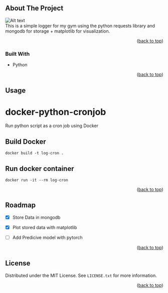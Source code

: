 <!-- Improved compatibility of back to top link: See: https://github.com/othneildrew/Best-README-Template/pull/73 -->
<a name="readme-top"></a>
<!--
*** Thanks for checking out the Best-README-Template. If you have a suggestion
*** that would make this better, please fork the repo and create a pull request
*** or simply open an issue with the tag "enhancement".
*** Don't forget to give the project a star!
*** Thanks again! Now go create something AMAZING! :D
-->






<!-- ABOUT THE PROJECT -->
## About The Project

![Alt text](https://github.com/fraserws/PureGymLogger/blob/master/images/Figure_1.png?raw=true)
\
This is a simple logger for my gym using the python requests library and mongodb for storage + matplotlib for visualization.
<p align="right">(<a href="#readme-top">back to top</a>)</p>



### Built With


 
 * Python

<p align="right">(<a href="#readme-top">back to top</a>)</p>






<!-- USAGE EXAMPLES -->
## Usage

# docker-python-cronjob
Run python script as a cron job using Docker
## Build Docker
```
docker build -t log-cron .
```
## Run docker container
```
docker run -it --rm log-cron
```


<p align="right">(<a href="#readme-top">back to top</a>)</p>



<!-- ROADMAP -->
## Roadmap

- [x] Store Data in mongodb
- [x] Plot stored data with matplotlib
- [ ] Add Predicive model with pytorch


<p align="right">(<a href="#readme-top">back to top</a>)</p>





<!-- LICENSE -->
## License

Distributed under the MIT License. See `LICENSE.txt` for more information.

<p align="right">(<a href="#readme-top">back to top</a>)</p>




